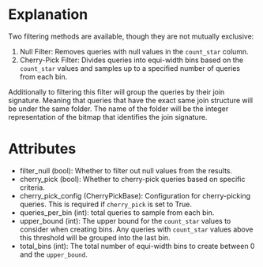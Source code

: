 # Explanation

Two filtering methods are available, though they are not mutually exclusive:
1. Null Filter: Removes queries with null values in the `count_star`
    column.
2. Cherry-Pick Filter: Divides queries into equi-width bins based on the 
    `count_star` values and samples up to a specified number of queries 
    from each bin.

Additionally to filtering this filter will group the queries by their
join signature. Meaning that queries that have the exact same join structure
will be under the same folder. The name of the folder will be the integer
representation of the bitmap that identifies the join signature.
# Attributes

- filter_null (bool): Whether to filter out null values from the results.
- cherry_pick (bool): Whether to cherry-pick queries based on specific
    criteria.
- cherry_pick_config (CherryPickBase): Configuration for cherry-picking
    queries. This is required if `cherry_pick` is set to True.
- queries_per_bin (int): total queries to sample from each bin.
- upper_bound (int): The upper bound for the `count_star` values to
    consider when creating bins. Any queries with `count_star` values
    above this threshold will be grouped into the last bin.
- total_bins (int): The total number of equi-width bins to create
    between 0 and the `upper_bound`.
